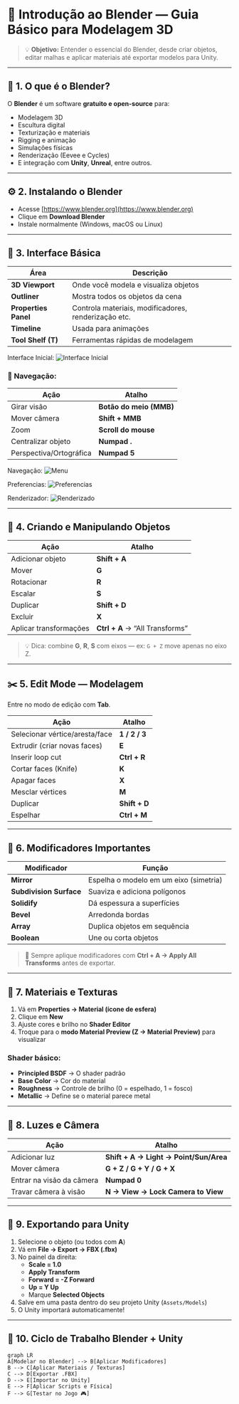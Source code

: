 # 🧱 Introdução ao Blender — Guia Básico para Modelagem 3D

> 💡 **Objetivo:** Entender o essencial do Blender, desde criar objetos, editar malhas e aplicar materiais até exportar modelos para Unity.

---

## 🧭 1. O que é o Blender?

O **Blender** é um software **gratuito e open-source** para:
- Modelagem 3D  
- Escultura digital  
- Texturização e materiais  
- Rigging e animação  
- Simulações físicas  
- Renderização (Eevee e Cycles)  
- E integração com **Unity**, **Unreal**, entre outros.

---

## ⚙️ 2. Instalando o Blender

- Acesse [https://www.blender.org](https://www.blender.org)
- Clique em **Download Blender**
- Instale normalmente (Windows, macOS ou Linux)

---

## 🧰 3. Interface Básica

| Área | Descrição |
|------|------------|
| **3D Viewport** | Onde você modela e visualiza objetos |
| **Outliner** | Mostra todos os objetos da cena |
| **Properties Panel** | Controla materiais, modificadores, renderização etc. |
| **Timeline** | Usada para animações |
| **Tool Shelf (T)** | Ferramentas rápidas de modelagem |

Interface Inicial:
![Interface Inicial](https://github.com/SidneiAJr/Documentacao/blob/main/prints/Captura%20de%20tela%202025-10-21%20212859.png)

### 🧭 Navegação:

| Ação | Atalho |
|------|--------|
| Girar visão | **Botão do meio (MMB)** |
| Mover câmera | **Shift + MMB** |
| Zoom | **Scroll do mouse** |
| Centralizar objeto | **Numpad .** |
| Perspectiva/Ortográfica | **Numpad 5** |

Navegação:
![Menu](https://github.com/SidneiAJr/Documentacao/blob/main/prints/Captura%20de%20tela%202025-10-21%20212909.png)

Preferencias:
![Preferencias](https://github.com/SidneiAJr/Documentacao/blob/main/prints/Captura%20de%20tela%202025-10-21%20212940.png)

Renderizador:
![Renderizado](https://github.com/SidneiAJr/Documentacao/blob/main/prints/Captura%20de%20tela%202025-10-21%20212955.png)

---

## 🧱 4. Criando e Manipulando Objetos

| Ação | Atalho |
|------|--------|
| Adicionar objeto | **Shift + A** |
| Mover | **G** |
| Rotacionar | **R** |
| Escalar | **S** |
| Duplicar | **Shift + D** |
| Excluir | **X** |
| Aplicar transformações | **Ctrl + A** → “All Transforms” |

> 💡 Dica: combine **G**, **R**, **S** com eixos — ex: `G + Z` move apenas no eixo Z.

---

## ✂️ 5. Edit Mode — Modelagem

Entre no modo de edição com **Tab**.

| Ação | Atalho |
|------|--------|
| Selecionar vértice/aresta/face | **1 / 2 / 3** |
| Extrudir (criar novas faces) | **E** |
| Inserir loop cut | **Ctrl + R** |
| Cortar faces (Knife) | **K** |
| Apagar faces | **X** |
| Mesclar vértices | **M** |
| Duplicar | **Shift + D** |
| Espelhar | **Ctrl + M** |

---

## 🧩 6. Modificadores Importantes

| Modificador | Função |
|--------------|--------|
| **Mirror** | Espelha o modelo em um eixo (simetria) |
| **Subdivision Surface** | Suaviza e adiciona polígonos |
| **Solidify** | Dá espessura a superfícies |
| **Bevel** | Arredonda bordas |
| **Array** | Duplica objetos em sequência |
| **Boolean** | Une ou corta objetos |

> 🧠 Sempre aplique modificadores com **Ctrl + A → Apply All Transforms** antes de exportar.

---

## 🎨 7. Materiais e Texturas

1. Vá em **Properties → Material (ícone de esfera)**  
2. Clique em **New**  
3. Ajuste cores e brilho no **Shader Editor**  
4. Troque para o **modo Material Preview (Z → Material Preview)** para visualizar  

### Shader básico:
- **Principled BSDF** → O shader padrão  
- **Base Color** → Cor do material  
- **Roughness** → Controle de brilho (0 = espelhado, 1 = fosco)  
- **Metallic** → Define se o material parece metal  

---

## 🌄 8. Luzes e Câmera

| Ação | Atalho |
|------|--------|
| Adicionar luz | **Shift + A → Light → Point/Sun/Area** |
| Mover câmera | **G + Z / G + Y / G + X** |
| Entrar na visão da câmera | **Numpad 0** |
| Travar câmera à visão | **N → View → Lock Camera to View** |

---

## 🧍 9. Exportando para Unity

1. Selecione o objeto (ou todos com **A**)  
2. Vá em **File → Export → FBX (.fbx)**  
3. No painel da direita:
   - **Scale = 1.0**
   - **Apply Transform**
   - **Forward = -Z Forward**
   - **Up = Y Up**
   - Marque **Selected Objects**  
4. Salve em uma pasta dentro do seu projeto Unity (`Assets/Models`)  
5. O Unity importará automaticamente!

---

## 🔄 10. Ciclo de Trabalho Blender + Unity

```mermaid
graph LR
A[Modelar no Blender] --> B[Aplicar Modificadores]
B --> C[Aplicar Materiais / Texturas]
C --> D[Exportar .FBX]
D --> E[Importar no Unity]
E --> F[Aplicar Scripts e Física]
F --> G[Testar no Jogo 🎮]
